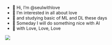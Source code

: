  - 🤍 Hi, I’m @seulwithlove 
 - 🤍 I’m interested in all about love
 - 🤍 and studying basic of ML and DL these days
 - 🤍 Someday I will do something nice with AI
 - 🤍 with Love, Love, Love

<img src="https://github.com/{USER_NAME}/{USER_NAME}/blob/output/github-contribution-grid-snake.svg"/>
